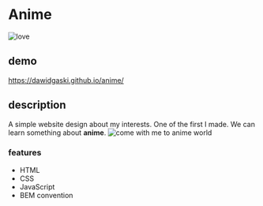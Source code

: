 # Anime
![love](https://i.pinimg.com/originals/e0/35/f1/e035f1b9fd4042457f76e18c40799069.png)
## demo 
https://dawidgaski.github.io/anime/
## description
A simple website design about my interests.
One of the first I made.
We can learn something about **anime**.
![come with me to anime world](https://www.pngplay.com/wp-content/uploads/12/Kawaii-Anime-Girl-Background-PNG-Image.png)
### features
- HTML
- CSS
- JavaScript
- BEM convention
